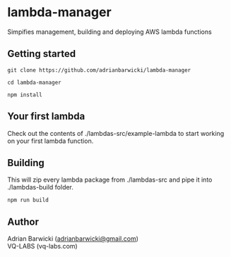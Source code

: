 # lambda-manager
Simpifies management, building and deploying AWS lambda functions

## Getting started
```
git clone https://github.com/adrianbarwicki/lambda-manager

cd lambda-manager

npm install
```

## Your first lambda
Check out the contents of ./lambdas-src/example-lambda to start working on your first lambda function.

## Building
This will zip every lambda package from ./lambdas-src and pipe it into ./lambdas-build folder.
```
npm run build
```

## Author
Adrian Barwicki (adrianbarwicki@gmail.com)<br />
VQ-LABS (vq-labs.com)
